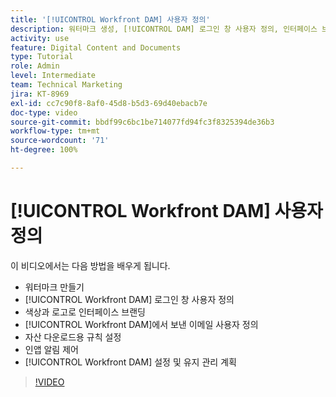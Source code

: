 ```yaml
---
title: '[!UICONTROL Workfront DAM] 사용자 정의'
description: 워터마크 생성, [!UICONTROL DAM] 로그인 창 사용자 정의, 인터페이스 브랜딩 등을 통해 [!UICONTROL Workfront DAM]을 사용자 정의하는 방법을 알아봅니다.
activity: use
feature: Digital Content and Documents
type: Tutorial
role: Admin
level: Intermediate
team: Technical Marketing
jira: KT-8969
exl-id: cc7c90f8-8af0-45d8-b5d3-69d40ebacb7e
doc-type: video
source-git-commit: bbdf99c6bc1be714077fd94fc3f8325394de36b3
workflow-type: tm+mt
source-wordcount: '71'
ht-degree: 100%

---
```


# [!UICONTROL Workfront DAM] 사용자 정의

이 비디오에서는 다음 방법을 배우게 됩니다.

* 워터마크 만들기
* [!UICONTROL Workfront DAM] 로그인 창 사용자 정의
* 색상과 로고로 인터페이스 브랜딩
* [!UICONTROL Workfront DAM]에서 보낸 이메일 사용자 정의
* 자산 다운로드용 규칙 설정
* 인앱 알림 제어
* [!UICONTROL Workfront DAM] 설정 및 유지 관리 계획

>[!VIDEO](https://video.tv.adobe.com/v/335232/?quality=12&learn=on&enablevpops=1)
